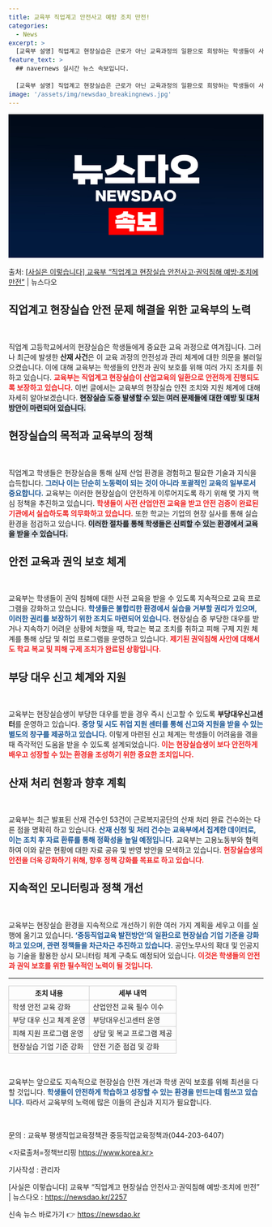 ```yaml
---
title: 교육부 직업계고 안전사고 예방 조치 만전!
categories:
  - News
excerpt: >
  [교육부 설명] 직업계고 현장실습은 근로가 아닌 교육과정의 일환으로 희망하는 학생들이 사전에 산업안전과 권익…
feature_text: >
  ## navernews 실시간 뉴스 속보입니다.

  [교육부 설명] 직업계고 현장실습은 근로가 아닌 교육과정의 일환으로 희망하는 학생들이 사전에 산업안전과 권익…
image: '/assets/img/newsdao_breakingnews.jpg'
---
```


![뉴스다오 속보](/assets/img/newsdao_breakingnews.jpg)

<p>출처: <a href="https://newsdao.kr/2257" rel="dofollow">[사실은 이렇습니다] 교육부 “직업계고 현장실습 안전사고·권익침해 예방·조치에 만전”</a> | 뉴스다오</p>

<h2 data-ke-size="size26">직업계고 현장실습 안전 문제 해결을 위한 교육부의 노력</h2>

<p data-ke-size="size16">&nbsp;</p>

직업계 고등학교에서의 현장실습은 학생들에게 중요한 교육 과정으로 여겨집니다. 그러나 최근에 발생한 <b>산재 사건</b>은 이 교육 과정의 안전성과 관리 체계에 대한 의문을 불러일으켰습니다. 이에 대해 교육부는 학생들의 안전과 권익 보호를 위해 여러 가지 조치를 취하고 있습니다. <b><span style="color: #ee2323;">교육부는 직업계고 현장실습이 산업교육의 일환으로 안전하게 진행되도록 보장하고 있습니다.</span></b> 이번 글에서는 교육부의 현장실습 안전 조치와 지원 체계에 대해 자세히 알아보겠습니다. <b><span style="background-color: #21538527;">현장실습 도중 발생할 수 있는 여러 문제들에 대한 예방 및 대처 방안이 마련되어 있습니다.</span></b>

<h2 data-ke-size="size26">현장실습의 목적과 교육부의 정책</h2>

<p data-ke-size="size16">&nbsp;</p>

직업계고 학생들은 현장실습을 통해 실제 산업 환경을 경험하고 필요한 기술과 지식을 습득합니다. <b><span style="color: #1a5490;">그러나 이는 단순히 노동력이 되는 것이 아니라 포괄적인 교육의 일부로서 중요합니다.</span></b> 교육부는 이러한 현장실습이 안전하게 이루어지도록 하기 위해 몇 가지 핵심 정책을 추진하고 있습니다. <b><span style="color: #ee2323;">학생들이 사전 산업안전 교육을 받고 안전 검증이 완료된 기관에서 실습하도록 의무화하고 있습니다.</span></b> 또한 학교는 기업의 현장 실사를 통해 실습 환경을 점검하고 있습니다. <b><span style="background-color: #21538527;">이러한 절차를 통해 학생들은 신뢰할 수 있는 환경에서 교육을 받을 수 있습니다.</span></b>

<h2 data-ke-size="size26">안전 교육과 권익 보호 체계</h2>

<p data-ke-size="size16">&nbsp;</p>

교육부는 학생들이 권익 침해에 대한 사전 교육을 받을 수 있도록 지속적으로 교육 프로그램을 강화하고 있습니다. <b><span style="color: #1a5490;">학생들은 불합리한 환경에서 실습을 거부할 권리가 있으며, 이러한 권리를 보장하기 위한 조치도 마련되어 있습니다.</span></b> 현장실습 중 부당한 대우를 받거나 지속하기 어려운 상황에 처했을 때, 학교는 복교 조치를 취하고 피해 구제 지원 체계를 통해 상담 및 취업 프로그램을 운영하고 있습니다. <b><span style="color: #ee2323;">제기된 권익침해 사안에 대해서도 학교 복교 및 피해 구제 조치가 완료된 상황입니다.</span></b>

<h2 data-ke-size="size26">부당 대우 신고 체계와 지원</h2>

<p data-ke-size="size16">&nbsp;</p>

교육부는 현장실습생이 부당한 대우를 받을 경우 즉시 신고할 수 있도록 <b>부당대우신고센터</b>를 운영하고 있습니다. <b><span style="color: #1a5490;">중앙 및 시도 취업 지원 센터를 통해 신고와 지원을 받을 수 있는 별도의 창구를 제공하고 있습니다.</span></b> 이렇게 마련된 신고 체계는 학생들이 어려움을 겪을 때 즉각적인 도움을 받을 수 있도록 설계되었습니다. <b><span style="color: #ee2323;">이는 현장실습생이 보다 안전하게 배우고 성장할 수 있는 환경을 조성하기 위한 중요한 조치입니다.</span></b>

<h2 data-ke-size="size26">산재 처리 현황과 향후 계획</h2>

<p data-ke-size="size16">&nbsp;</p>

교육부는 최근 발표된 산재 건수인 53건이 근로복지공단의 산재 처리 완료 건수와는 다른 점을 명확히 하고 있습니다. <b><span style="color: #1a5490;">산재 신청 및 처리 건수는 교육부에서 집계한 데이터로, 이는 조치 후 자료 환류를 통해 정확성을 높일 예정입니다.</span></b> 교육부는 고용노동부와 협력하여 이와 같은 현황에 대한 자료 공유 및 반영 방안을 모색하고 있습니다. <b><span style="color: #ee2323;">현장실습생의 안전을 더욱 강화하기 위해, 향후 정책 강화를 목표로 하고 있습니다.</span></b>

<h2 data-ke-size="size26">지속적인 모니터링과 정책 개선</h2>

<p data-ke-size="size16">&nbsp;</p>

교육부는 현장실습 환경을 지속적으로 개선하기 위한 여러 가지 계획을 세우고 이를 실행에 옮기고 있습니다. <b><span style="color: #1a5490;">‘중등직업교육 발전방안’의 일환으로 현장실습 기업 기준을 강화하고 있으며, 관련 정책들을 차근차근 추진하고 있습니다.</span></b> 공인노무사의 확대 및 인공지능 기술을 활용한 상시 모니터링 체계 구축도 예정되어 있습니다. <b><span style="color: #ee2323;">이것은 학생들의 안전과 권익 보호를 위한 필수적인 노력이 될 것입니다.</span></b>

<hr style="height:1px; border:none; border-top:1px solid #ccc;" />

<table style="width: 100%; border-collapse: collapse;">
    <thead>
        <tr>
            <th style="border: 1px solid #ccc; text-align: center;">조치 내용</th>
            <th style="border: 1px solid #ccc; text-align: center;">세부 내역</th>
        </tr>
    </thead>
    <tbody>
        <tr>
            <td style="border: 1px solid #ccc;">학생 안전 교육 강화</td>
            <td style="border: 1px solid #ccc;">산업안전 교육 필수 이수</td>
        </tr>
        <tr>
            <td style="border: 1px solid #ccc;">부당 대우 신고 체계 운영</td>
            <td style="border: 1px solid #ccc;">부당대우신고센터 운영</td>
        </tr>
        <tr>
            <td style="border: 1px solid #ccc;">피해 지원 프로그램 운영</td>
            <td style="border: 1px solid #ccc;">상담 및 복교 프로그램 제공</td>
        </tr>
        <tr>
            <td style="border: 1px solid #ccc;">현장실습 기업 기준 강화</td>
            <td style="border: 1px solid #ccc;">안전 기준 점검 및 강화</td>
        </tr>
    </tbody>
</table>

<p data-ke-size="size16">&nbsp;</p>

교육부는 앞으로도 지속적으로 현장실습 안전 개선과 학생 권익 보호를 위해 최선을 다할 것입니다. <b><span style="color: #1a5490;">학생들이 안전하게 학습하고 성장할 수 있는 환경을 만드는데 힘쓰고 있습니다.</span></b> 따라서 교육부의 노력에 많은 이들의 관심과 지지가 필요합니다.

<p data-ke-size="size16">&nbsp;</p> 

문의 : 교육부 평생직업교육정책관 중등직업교육정책과(044-203-6407) 

<자료출처=정책브리핑 https://www.korea.kr> 

기사작성 : 관리자 

[사실은 이렇습니다] 교육부 “직업계고 현장실습 안전사고·권익침해 예방·조치에 만전” | 뉴스다오 : https://newsdao.kr/2257 

신속 뉴스 바로가기 👉 <a href="https://newsdao.kr" rel="dofollow">https://newsdao.kr</a>


